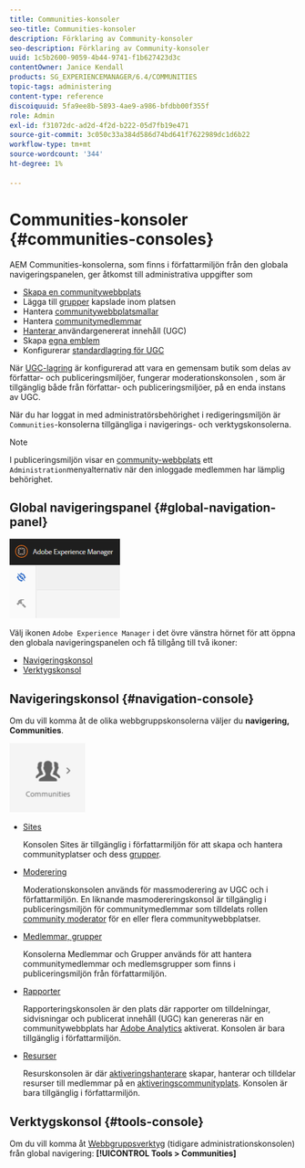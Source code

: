 ```yaml
---
title: Communities-konsoler
seo-title: Communities-konsoler
description: Förklaring av Community-konsoler
seo-description: Förklaring av Community-konsoler
uuid: 1c5b2600-9059-4b44-9741-f1b627423d3c
contentOwner: Janice Kendall
products: SG_EXPERIENCEMANAGER/6.4/COMMUNITIES
topic-tags: administering
content-type: reference
discoiquuid: 5fa9ee8b-5893-4ae9-a986-bfdbb00f355f
role: Admin
exl-id: f31072dc-ad2d-4f2d-b222-05d7fb19e471
source-git-commit: 3c050c33a384d586d74bd641f7622989dc1d6b22
workflow-type: tm+mt
source-wordcount: '344'
ht-degree: 1%

---
```


# Communities-konsoler {#communities-consoles}

AEM Communities-konsolerna, som finns i författarmiljön från den globala navigeringspanelen, ger åtkomst till administrativa uppgifter som

* [Skapa en communitywebbplats](sites-console.md)
* Lägga till [grupper](groups.md) kapslade inom platsen
* Hantera [communitywebbplatsmallar](sites.md)
* Hantera [communitymedlemmar](members.md)
* [Hanterar ](moderate-ugc.md) användargenererat innehåll (UGC)
* Skapa [egna emblem](badges.md)
* Konfigurerar [standardlagring för UGC](srp-config.md)

När [UGC-lagring](working-with-srp.md) är konfigurerad att vara en gemensam butik som delas av författar- och publiceringsmiljöer, fungerar moderationskonsolen [](moderation.md), som är tillgänglig både från författar- och publiceringsmiljöer, på en enda instans av UGC.

När du har loggat in med administratörsbehörighet i redigeringsmiljön är `Communities`-konsolerna tillgängliga i navigerings- och verktygskonsolerna.

>[!NOTE]
>
>I publiceringsmiljön visar en [community-webbplats](sites-console.md) ett `Administration`menyalternativ när den inloggade medlemmen har lämplig behörighet.

## Global navigeringspanel {#global-navigation-panel}

![chlimage_1-91](assets/chlimage_1-91.png)

Välj ikonen `Adobe Experience Manager` i det övre vänstra hörnet för att öppna den globala navigeringspanelen och få tillgång till två ikoner:

* [Navigeringskonsol](#navigation-console)
* [Verktygskonsol](tools.md)

## Navigeringskonsol {#navigation-console}

Om du vill komma åt de olika webbgruppskonsolerna väljer du **navigering, Communities**.

![chlimage_1-92](assets/chlimage_1-92.png)

* [Sites](sites-console.md)

   Konsolen Sites är tillgänglig i författarmiljön för att skapa och hantera communityplatser och dess [grupper](groups.md).

* [Moderering](moderation.md)

   Moderationskonsolen används för massmoderering av UGC och i författarmiljön. En liknande masmodereringskonsol är tillgänglig i publiceringsmiljön för communitymedlemmar som tilldelats rollen [community moderator](users.md#publishenvironmentusersandgroups) för en eller flera communitywebbplatser.

* [Medlemmar, grupper](members.md)

   Konsolerna Medlemmar och Grupper används för att hantera communitymedlemmar och medlemsgrupper som finns i publiceringsmiljön från författarmiljön.

* [Rapporter](reports.md)

   Rapporteringskonsolen är den plats där rapporter om tilldelningar, sidvisningar och publicerat innehåll (UGC) kan genereras när en communitywebbplats har [Adobe Analytics](sites-console.md#analytics) aktiverat. Konsolen är bara tillgänglig i författarmiljön.

* [Resurser](resources.md)

   Resurskonsolen är där [aktiveringshanterare](enablement.md#communitymanagers) skapar, hanterar och tilldelar resurser till medlemmar på en [aktiveringscommunityplats](overview.md#enablement-community). Konsolen är bara tillgänglig i författarmiljön.

## Verktygskonsol {#tools-console}

Om du vill komma åt [Webbgruppsverktyg](tools.md) (tidigare administrationskonsolen) från global navigering: **[!UICONTROL Tools > Communities]**
